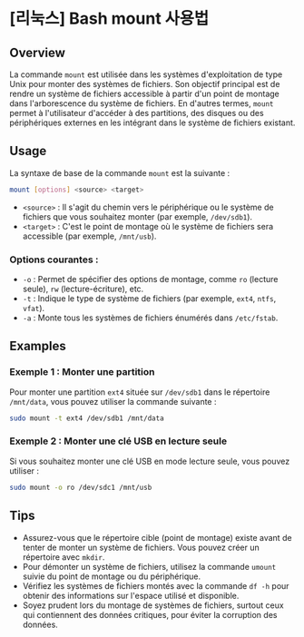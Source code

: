 # [리눅스] Bash mount 사용법

## Overview
La commande `mount` est utilisée dans les systèmes d'exploitation de type Unix pour monter des systèmes de fichiers. Son objectif principal est de rendre un système de fichiers accessible à partir d'un point de montage dans l'arborescence du système de fichiers. En d'autres termes, `mount` permet à l'utilisateur d'accéder à des partitions, des disques ou des périphériques externes en les intégrant dans le système de fichiers existant.

## Usage
La syntaxe de base de la commande `mount` est la suivante :

```bash
mount [options] <source> <target>
```

- `<source>` : Il s'agit du chemin vers le périphérique ou le système de fichiers que vous souhaitez monter (par exemple, `/dev/sdb1`).
- `<target>` : C'est le point de montage où le système de fichiers sera accessible (par exemple, `/mnt/usb`).

### Options courantes :
- `-o` : Permet de spécifier des options de montage, comme `ro` (lecture seule), `rw` (lecture-écriture), etc.
- `-t` : Indique le type de système de fichiers (par exemple, `ext4`, `ntfs`, `vfat`).
- `-a` : Monte tous les systèmes de fichiers énumérés dans `/etc/fstab`.

## Examples
### Exemple 1 : Monter une partition
Pour monter une partition `ext4` située sur `/dev/sdb1` dans le répertoire `/mnt/data`, vous pouvez utiliser la commande suivante :

```bash
sudo mount -t ext4 /dev/sdb1 /mnt/data
```

### Exemple 2 : Monter une clé USB en lecture seule
Si vous souhaitez monter une clé USB en mode lecture seule, vous pouvez utiliser :

```bash
sudo mount -o ro /dev/sdc1 /mnt/usb
```

## Tips
- Assurez-vous que le répertoire cible (point de montage) existe avant de tenter de monter un système de fichiers. Vous pouvez créer un répertoire avec `mkdir`.
- Pour démonter un système de fichiers, utilisez la commande `umount` suivie du point de montage ou du périphérique.
- Vérifiez les systèmes de fichiers montés avec la commande `df -h` pour obtenir des informations sur l'espace utilisé et disponible.
- Soyez prudent lors du montage de systèmes de fichiers, surtout ceux qui contiennent des données critiques, pour éviter la corruption des données.
